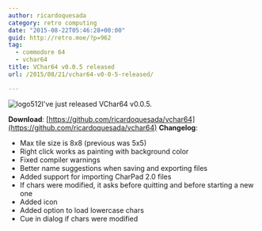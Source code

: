 ```yaml
---
author: ricardoquesada
category: retro computing
date: "2015-08-22T05:46:28+00:00"
guid: http://retro.moe/?p=962
tag:
  - commodore 64
  - vchar64
title: VChar64 v0.0.5 released
url: /2015/08/21/vchar64-v0-0-5-released/

---
```

![logo512](/wp-content/uploads/2015/08/logo512.png?w=150)I've just released VChar64 v0.0.5.

**Download**: [https://github.com/ricardoquesada/vchar64](https://github.com/ricardoquesada/vchar64) **Changelog**:

- Max tile size is 8x8 (previous was 5x5)
- Right click works as painting with background color
- Fixed compiler warnings
- Better name suggestions when saving and exporting files
- Added support for importing CharPad 2.0 files
- If chars were modified, it asks before quitting and before starting a new one
- Added icon
- Added option to load lowercase chars
- Cue in dialog if chars were modified
